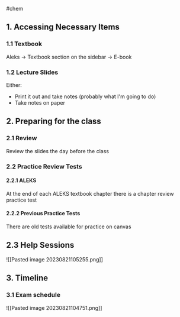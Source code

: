 #chem 
## 1. Accessing Necessary Items

### 1.1 Textbook
Aleks -> Textbook section on the sidebar -> E-book

### 1.2 Lecture Slides

Either:
- Print it out and take notes (probably what I'm going to do)
- Take notes on paper 

## 2. Preparing for the class

### 2.1 Review 

Review the slides the day before the class

### 2.2 Practice Review Tests

#### 2.2.1 ALEKS 

At the end of each ALEKS textbook chapter there is a chapter review practice test

#### 2.2.2 Previous Practice Tests

There are old tests available for practice on canvas

## 2.3 Help Sessions

![[Pasted image 20230821105255.png]]

## 3. Timeline

### 3.1 Exam schedule

![[Pasted image 20230821104751.png]]


